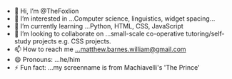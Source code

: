 - 👋 Hi, I’m @TheFoxlion
- 👀 I’m interested in ...Computer science, linguistics, widget spacing...
- 🌱 I’m currently learning ...Python, HTML, CSS, JavaScript
- 💞️ I’m looking to collaborate on ...small-scale co-operative tutoring/self-study projects e.g. CSS projects.
- 📫 How to reach me ...matthew.barnes.william@gmail.com
- 😄 Pronouns: ...he/him
- ⚡ Fun fact: ...my screenname is from Machiavelli's 'The Prince'

<!---
TheFoxlion/TheFoxlion is a ✨ special ✨ repository because its `README.md` (this file) appears on your GitHub profile.
You can click the Preview link to take a look at your changes.
--->
